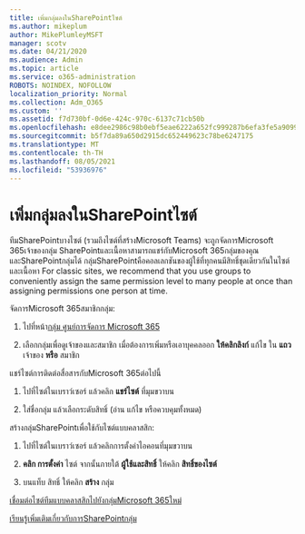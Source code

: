 ```yaml
---
title: เพิ่มกลุ่มลงในSharePointไซต์
ms.author: mikeplum
author: MikePlumleyMSFT
manager: scotv
ms.date: 04/21/2020
ms.audience: Admin
ms.topic: article
ms.service: o365-administration
ROBOTS: NOINDEX, NOFOLLOW
localization_priority: Normal
ms.collection: Adm_O365
ms.custom: ''
ms.assetid: f7d730bf-0d6e-424c-970c-6137c71cb50b
ms.openlocfilehash: e8dee2986c98b0ebf5eae6222a652fc999287b6efa3fe5a9099134c44dddf670
ms.sourcegitcommit: b5f7da89a650d2915dc652449623c78be6247175
ms.translationtype: MT
ms.contentlocale: th-TH
ms.lasthandoff: 08/05/2021
ms.locfileid: "53936976"
---
```

# <a name="add-a-group-to-a-sharepoint-site"></a>เพิ่มกลุ่มลงในSharePointไซต์

ทีมSharePointบางไซต์ (รวมถึงไซต์ที่สร้างMicrosoft Teams) จะถูกจัดการMicrosoft 365เจ้าของกลุ่ม SharePointและเนื้อหาสามารถแชร์กับMicrosoft 365กลุ่มของคุณ และSharePointกลุ่มได้ กลุ่มSharePointคือคอลเลกชันของผู้ใช้ที่ทุกคนมีสิทธิ์ชุดเดียวกันในไซต์และเนื้อหา For classic sites, we recommend that you use groups to conveniently assign the same permission level to many people at once than assigning permissions one person at time.
  
จัดการMicrosoft 365สมาชิกกลุ่ม:
  
1. ไปที่หน้า[กลุ่ม ศูนย์การจัดการ Microsoft 365](https://portal.office.com/adminportal/home#/groups)
    
2. เลือกกลุ่มเพื่อดูเจ้าของและสมาชิก เมื่อต้องการเพิ่มหรือเอาบุคคลออก **ให้คลิกลิงก์** แก้ไข ใน **แถว** เจ้าของ **หรือ** สมาชิก 
    
แชร์ไซต์การติดต่อสื่อสารกับMicrosoft 365ต่อไปนี้
  
1. ไปที่ไซต์ในเบราว์เซอร์ แล้วคลิก **แชร์ไซต์** ที่มุมขวาบน 
    
2. ใส่ชื่อกลุ่ม แล้วเลือกระดับสิทธิ์ (อ่าน แก้ไข หรือควบคุมทั้งหมด)
    
สร้างกลุ่มSharePointเพื่อใช้กับไซต์แบบคลาสสิก:
  
1. ไปที่ไซต์ในเบราว์เซอร์ แล้วคลิกการตั้งค่าไอคอนที่มุมขวาบน
    
2. **คลิก การตั้งค่า** ไซต์ จากนั้นภายใต้ **ผู้ใช้และสิทธิ์** ให้คลิก **สิทธิ์ของไซต์**
    
3. บนแท็บ สิทธิ์ ให้คลิก **สร้าง** กลุ่ม
    
[เชื่อมต่อไซต์ทีมแบบคลาสสิกไปยังกลุ่มMicrosoft 365ใหม่](https://go.microsoft.com/fwlink/?linkid=2008654)
  
[เรียนรู้เพิ่มเติมเกี่ยวกับการSharePointกลุ่ม](https://go.microsoft.com/fwlink/?linkid=874658)
  

